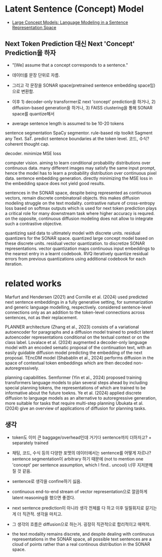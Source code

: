 # Latent Sentence (Concept) Model
- [Large Concept Models: Language Modeling in a Sentence Representation Space](https://arxiv.org/pdf/2412.08821)

## Next Token Prediction 대신 Next 'Concept' Prediction을 하자
- "[We] assume that a concept corresponds to a sentence."
- 데이터를 문장 단위로 자름.
- 그리고 각 문장을 SONAR space(pretrained sentence embedding space임)으로 변환함.
- 이후 1) decoder-only transformer로 next 'concept' prediction을 하거나, 2) diffusion-based generation을 하거나, 3) FAISS clustering을 통해 SONAR space를 quantize해서 

- average sentence length is assumed to be 10-20 tokens

sentence segmentation
SpaCy segmentor. rule-based nlp toolkit
Sagment any Text. SaT. predict sentence boundaries at the token level.
코드, 수식?
coherent thought cap.

decoder. minimize MSE loss

computer vision. aiming to learn conditional probability distributions over continuous data.
many different images may satisfy the same input prompt, hence the model has to learn a probability distribution over continuous pixel data. 
sentence embedding generation.
directly minimizing the MSE loss in the embedding space does not yield good results.

sentences in the SONAR space, despite being represented as continuous vectors, remain discrete combinatorail objects. this makes diffusion modeling struggle on the text modality.
contrastive nature of cross-entropy loss based on softmax outputs which is used for next token prediction plays a critical role for many downstream task where higher accuracy is requred. on the opposite, continuous diffusion modeling does not allow to integrate such a contrastive objective.

quantizing said data to ultimately model with discrete units.
residual quantizers for the SONAR space. quantized large concept model based on these discrete units.
residual vector quantization. to discretize SONAR representations.
vector quantization maps continuous input embeddings to the nearest entry in a learnt codebook.
RVQ iteratively quantize residual errors from previous quantizations using additional codebook for each iteration.


# related works
Marfurt and Hendersen (2021) and Cornille et al. (2024) used predicted next sentence embeddings in a fully generative setting, for summarization and generic language modelling, respectively. considered sentence-level connections only as an addition to the token-level connections across sentences, not as their replacement.


PLANNER architecture (Zhang et al., 2023) consists of a variational autoencoder for paragraphs and a diffusion model trained to predict latent autoencoder representations conditional on the textual context or on the class label.
Lovalace et al. (2024) augmented a decoder-only language model with an encoded sematic proposal of the continuation text, with an easily guidable diffusion model predicting the embedding of the next proposal.
TEncDM model (Shabablin et al., 2024) performs diffusion in the space of contextual token embeddings which are then decoded non-autoregressively.

planning capabilities.
Semformer (Yin et al., 2024) proposed training transformers language models to plan several steps ahead by including special planning tokens, the representations of which are trained to be informative about the future toekns.
Ye et al. (2024) applied discrete diffusion to language models as an alternative to autoregressive generation, more suitable for tasks that require multi-step planning
Ubukata et al. (2024) give an overview of applications of diffusion for planning tasks.






## 생각
- token도 이미 큰 baggage/overhead인데 거기다 sentence까지 더하자고? + separately trained
- 채팅, 코드, 수식 등의 다양한 포맷의 데이터에서는 sentence를 어떻게 자르나? sentence segmentation이 arbitrary 하기 때문에 (not to mention one 'concept' per sentence assumption, which I find.. uncool) 너무 지저분해 질 것 같음.
- sentence로 생각을 confine하기 싫음.
- continuous end-to-end stream of vector representation으로 깔끔하게 latent reasoning을 했으면 좋겠다.
- next sentence prediction이 아니라 생각 전체를 다 하고 이후 일필휘지로 갈기는 게 더 직관적. 생각을 마치고.
- 그 생각의 흐름은 diffusion으로 하는거. 굉장히 직관적으로 합리적이고 매력적.

- the text modality remains discrete, and despite dealing with continuous representations in the SONAR space, all possible text sentences are a cloud of points rather than a real continous distribution in the SONAR space.
